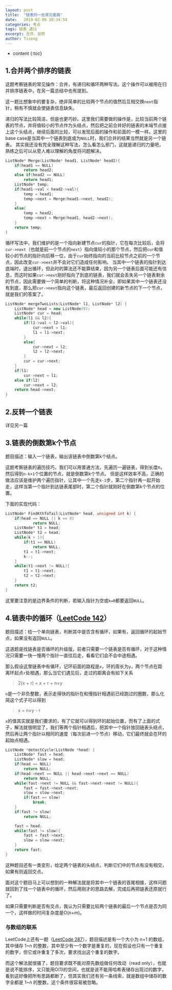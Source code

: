 ```yaml
---
layout: post
title:  "链表的一些常见套路"
date:   2019-02-06 20:34:54
categories: 考点
tags: 链表 递归
excerpt: 合并、反转
author: Tizeng
---
```


* content
{:toc}

## 1.合并两个排序的链表

这题考察链表的常见操作：合并，有递归和循环两种写法。这个操作可以被用在归并排序链表中，在另一篇总结中也有提到。

这一题比想象中的要复杂，绝非简单的比较两个节点的值然后互相交换`next`指针，稍有不慎就会使链表信息缺失。

递归的写法比较简洁，但是也更巧妙。这里我们需要做的操作是，比较当前两个链表的节点，并将值较小的节点作为头结点，然后把之前合并好的链表的末端节点接上这个头结点，继续后面的比较，可以发现后面的操作和前面的一模一样。这里的base case是当其中一个链表到底或为`NULL`时，我们合并的结果当然就是另一个链表。
其实我还没有完全理解这种写法，怎么看怎么邪门，这就是递归的力量吧，熟练之后可以从旁人难以理解的角度将问题解决。

```c++
ListNode* Merge(ListNode* head1, ListNode* head2){
    if(head1 == NULL)
        return head2;
    else if(head2 == NULL)
        return head1;
    ListNode* temp;
    if(head1->val < head2->val){
        temp = head1;
        temp->next = Merge(head1->next, head2);
    }
    else{
        temp = head2;
        temp->next = Merge(head1, head2->next);
    }
    return temp;
}
```

循环写法中，我们维护的是一个指向新建节点`cur`的指针，它在每次比较后，会将`cur->next`（也就是前一个节点的`next`）指向值较小的那个节点，然后把`cur`和值较小的节点的指针向后移一位，由于`cur`始终指向的当前比较节点之前的一个节点，因此改变`cur->next`并不会对它们造成任何影响。
当其中一个链表的指针到达底端时，退出循环，但此时的算法还不能算结束，因为另一个链表后面可能还有信息，而这时如果`cur->next`刚好指向了到底的链表，我们就会丢失另一个链表剩余的节点，因此需要做一个简单的判断，将这种情况补全，即如果其中一个链表还没有到底，那么把`cur->next`指向这个链表，最后返回创建的新节点的下一个节点，就是我们的答案了。

```c++
ListNode* mergeTwoLists(ListNode* l1, ListNode* l2) {
    ListNode* head = new ListNode(0);
    ListNode* cur = head;
    while(l1 && l2){
        if(l1->val < l2->val){
            cur->next = l1;
            l1 = l1->next;
        }
        else{
            cur->next = l2;
            l2 = l2->next;
        }
        cur = cur->next;
    }
    if(l1)
        cur->next = l1;
    else if(l2)
        cur->next = l2;
    return head->next;
}
```

## 2.反转一个链表

详见另一篇

## 3.链表的倒数第k个节点

题目描述：输入一个链表，输出该链表中倒数第k个结点。

这题考察链表的遍历技巧，我们可以用普通方法，先遍历一遍链表，得到长度n，然后得到`n-k+1`个位置的节点，就是倒数第k个节点。
但是这样效率不高，正确的做法应该是维护两个遍历指针，让其中一个先走`k-1`步，第二个指针再一起开始走，这样当第一个指针到达链表尾部时，第二个指针就刚好在倒数第k个节点的位置。

下面的实现代码：

```c++
ListNode* FindKthToTail(ListNode* head, unsigned int k) {
    if(head == NULL || k == 0)
            return NULL;
    ListNode* t1 = head;
    ListNode* t2 = head;
    while(k > 1){
        if(t1 == NULL)
            return NULL;
        t1 = t1->next;
        k--;
    }
    while(t1->next != NULL){
        t1 = t1->next;
        t2 = t2->next;
    }
    return t2;
}
```

这里要注意的是边界条件的判断，若输入指针为空或`k=0`都要返回`NULL`。

## 4.链表中的循环（[LeetCode 142](https://leetcode.com/problems/linked-list-cycle-ii/)）

题目描述：给一个单向链表，判断其中是否含有循环，如果有，返回循环的起始节点，如果没有返回`NULL`。

这道题是找链表是否循环的升级版，前者只需要一个链表是否有循环，对于这种情况只需要一快一慢两个指针一直往后走，看看它们会不会中途相遇。

那么假设这里链表中有循环，记环前面的路程是`x`，环的周长为`y`，两个节点在距离环起点`r`处相遇，那么当它们遇见后，走过的距离会有如下关系

> 2(x + r) = x + r + n×y

`n`是一个非负整数，表示走得快的指针在和慢指针相遇前已经跑过的圈数，那么化简这个式子可以得到

> x = n×y - r

`x`的值其实就是我们要求的，有了它就可以得到环的起始位置，而有了上面的式子，解法就很明显了，我们等两个指针相遇后，把其中一个指针放回链表头结点，然后再让两个指针以相同的速度（每次前进一个节点）移动，它们最终就会在环的起始点相遇。

```c++
ListNode *detectCycle(ListNode *head) {
    ListNode* fast = head;
    ListNode* slow = head;
    if(head == NULL)
        return NULL;
    if(head->next == NULL || head->next->next == NULL)
        return NULL;
    while(fast->next != NULL && fast->next->next != NULL){
        fast = fast->next->next;
        slow = slow->next;
        if(fast == slow)
            break;
    }
    if(fast != slow)
        return NULL;

    fast = head;
    while(fast != slow){
        fast = fast->next;
        slow = slow->next;
    }
    return fast;
}
```

这种题目还有一类变形，给定两个链表的头结点，判断它们中的节点有没有相交，如果有则返回交点。

面对这个题目马上可以想到的一种解法就是将其中一个链表的首尾相接，这样问题就回到了找一个链表中的循环，然后用刚才的思路去解，完成后再把链表还原就行了。

如果只需要判断是否有交点，我认为只需要比较两个链表的最后一个节点是否为同一个，这样做的时间复杂度是O(n+m)。

### 与数组的联系

LeetCode上还有一题（[LeetCode 287](https://leetcode.com/problems/find-the-duplicate-number/)），题目描述是有一个大小为 n+1 的数组，其中储存 1~n 的整数，其中至少有一个数字是重复的，现在假设也只有一个重复的数字，但它或许重复了多次，要求找出这个重复的数字。

而这个解法就很骚了，题目要求既不能对原先数组做任何改动（read only），也就是说不能排序，又只能用O(1)的空间，也就是说不能用哈希表储存出现过的数字，看到这好像把所有思路都断了，但其实我们还有另一条线索，就是数组中储存的数字全都是 1~n 的整数，这个条件很容易被忽略。

```c++

```